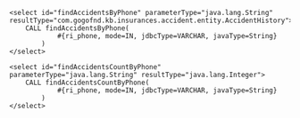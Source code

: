     <select id="findAccidentsByPhone" parameterType="java.lang.String" resultType="com.gogofnd.kb.insurances.accident.entity.AccidentHistory">
        CALL findAccidentsByPhone(
                #{ri_phone, mode=IN, jdbcType=VARCHAR, javaType=String}
            )
    </select>

    <select id="findAccidentsCountByPhone" parameterType="java.lang.String" resultType="java.lang.Integer">
        CALL findAccidentsCountByPhone(
                #{ri_phone, mode=IN, jdbcType=VARCHAR, javaType=String}
            )
    </select>
